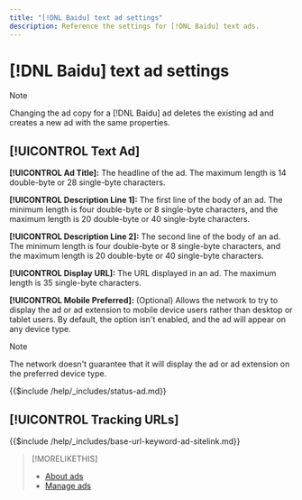 ```yaml
---
title: "[!DNL Baidu] text ad settings"
description: Reference the settings for [!DNL Baidu] text ads.
---
```

# [!DNL Baidu] text ad settings

>[!NOTE]
>
>Changing the ad copy for a [!DNL Baidu] ad deletes the existing ad and creates a new ad with the same properties.

## [!UICONTROL Text Ad]

**[!UICONTROL Ad Title]:** The headline of the ad. The maximum length is 14 double-byte or 28 single-byte characters.

**[!UICONTROL Description Line 1]:** The first line of the body of an ad. The minimum length is four double-byte or 8 single-byte characters, and the maximum length is 20 double-byte or 40 single-byte characters.

**[!UICONTROL Description Line 2]:** The second line of the body of an ad. The minimum length is four double-byte or 8 single-byte characters, and the maximum length is 20 double-byte or 40 single-byte characters.

**[!UICONTROL Display URL]:** The URL displayed in an ad. The maximum length is 35 single-byte characters.

**[!UICONTROL Mobile Preferred]:** (Optional) Allows the network to try to display the ad or ad extension to mobile device users rather than desktop or tablet users. By default, the option isn't enabled, and the ad will appear on any device type.

>[!NOTE]
>
>The network doesn't guarantee that it will display the ad or ad extension on the preferred device type.

<!-- **[!UICONTROL Status]:** -->

{{$include /help/_includes/status-ad.md}}

## [!UICONTROL Tracking URLs]

<!-- **[!UICONTROL Base URl]:** -->

{{$include /help/_includes/base-url-keyword-ad-sitelink.md}}

>[!MORELIKETHIS]
>
>* [About ads](ad-about.md)
>* [Manage ads](ad-manage.md)
